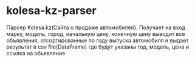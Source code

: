 # kolesa-kz-parser
Парсер Kolesa.kz(Сайта о продаже автомобилей). Получает на вход марку, модель, город, начальную цену, конечную цену  выводит все объявления, отсортированные по году выпуска автомобиля и выдает результат в csv file(DataFrame) где будут указаны год, модель, цена и ссылка на обьявление
